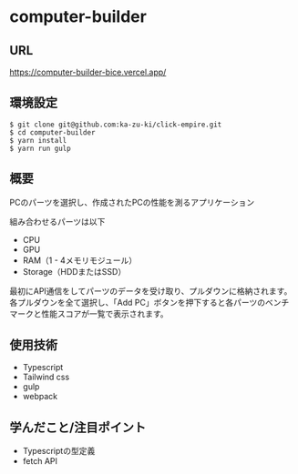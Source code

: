 # computer-builder
## URL
https://computer-builder-bice.vercel.app/
## 環境設定
```
$ git clone git@github.com:ka-zu-ki/click-empire.git
$ cd computer-builder
$ yarn install
$ yarn run gulp
```
## 概要
PCのパーツを選択し、作成されたPCの性能を測るアプリケーション

組み合わせるパーツは以下
- CPU
- GPU
- RAM（1 - 4メモリモジュール）
- Storage（HDDまたはSSD）

最初にAPI通信をしてパーツのデータを受け取り、プルダウンに格納されます。各プルダウンを全て選択し、「Add PC」ボタンを押下すると各パーツのベンチマークと性能スコアが一覧で表示されます。
## 使用技術
- Typescript
- Tailwind css
- gulp
- webpack
## 学んだこと/注目ポイント
- Typescriptの型定義
- fetch API
